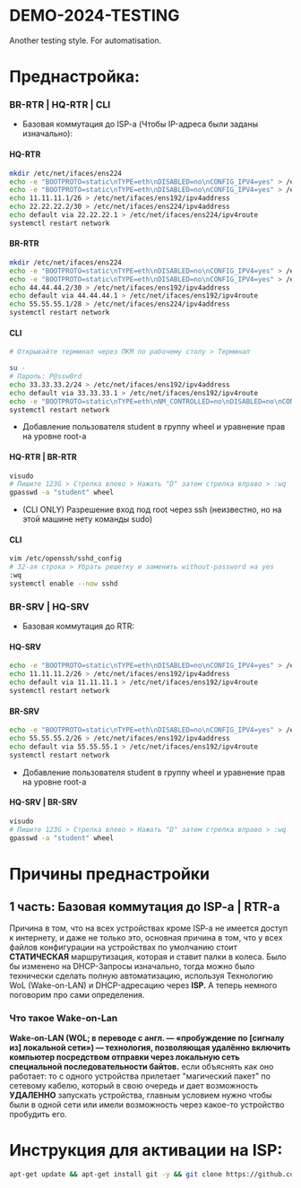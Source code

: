# DEMO-2024-TESTING
Another testing style. For automatisation.

# Преднастройка:

### BR-RTR | HQ-RTR | CLI

- Базовая коммутация до ISP-a (Чтобы IP-адреса были заданы изначально):

#### HQ-RTR

```bash
mkdir /etc/net/ifaces/ens224
echo -e "BOOTPROTO=static\nTYPE=eth\nDISABLED=no\nCONFIG_IPV4=yes" > /etc/net/ifaces/ens192/options
echo -e "BOOTPROTO=static\nTYPE=eth\nDISABLED=no\nCONFIG_IPV4=yes" > /etc/net/ifaces/ens224/options
echo 11.11.11.1/26 > /etc/net/ifaces/ens192/ipv4address
echo 22.22.22.2/30 > /etc/net/ifaces/ens224/ipv4address
echo default via 22.22.22.1 > /etc/net/ifaces/ens224/ipv4route
systemctl restart network
```

#### BR-RTR
```bash
mkdir /etc/net/ifaces/ens224
echo -e "BOOTPROTO=static\nTYPE=eth\nDISABLED=no\nCONFIG_IPV4=yes" > /etc/net/ifaces/ens192/options
echo -e "BOOTPROTO=static\nTYPE=eth\nDISABLED=no\nCONFIG_IPV4=yes" > /etc/net/ifaces/ens224/options
echo 44.44.44.2/30 > /etc/net/ifaces/ens192/ipv4address
echo default via 44.44.44.1 > /etc/net/ifaces/ens192/ipv4route
echo 55.55.55.1/28 > /etc/net/ifaces/ens224/ipv4address
systemctl restart network
```

#### CLI
```bash
# Открывайте терминал через ПКМ по рабочему столу > Терминал

su -
# Пароль: P@ssw0rd
echo 33.33.33.2/24 > /etc/net/ifaces/ens192/ipv4address
echo default via 33.33.33.1 > /etc/net/ifaces/ens192/ipv4route
echo -e "BOOTPROTO=static\nTYPE=eth\nNM_CONTROLLED=no\nDISABLED=no\nCONFIG_IPV4=yes" > /etc/net/ifaces/ens192/options
systemctl restart network
```

- Добавление пользователя student в группу wheel и уравнение прав на уровне root-a

#### HQ-RTR | BR-RTR
```bash
visudo
# Пишите 123G > Стрелка влево > Нажать "D" затем стрелка вправо > :wq
gpasswd -a "student" wheel
```

- (CLI ONLY) Разрешение вход под root через ssh (неизвестно, но на этой машине нету команды sudo)

#### CLI
```bash
vim /etc/openssh/sshd_config
# 32-ая строка > Убрать решетку и заменить without-password на yes
:wq
systemctl enable --now sshd
```

### BR-SRV | HQ-SRV 

- Базовая коммутация до RTR:

#### HQ-SRV
```bash
echo -e "BOOTPROTO=static\nTYPE=eth\nDISABLED=no\nCONFIG_IPV4=yes" > /etc/net/ifaces/ens192/options
echo 11.11.11.2/26 > /etc/net/ifaces/ens192/ipv4address
echo default via 11.11.11.1 > /etc/net/ifaces/ens192/ipv4route
systemctl restart network
```

#### BR-SRV
```bash
echo -e "BOOTPROTO=static\nTYPE=eth\nDISABLED=no\nCONFIG_IPV4=yes" > /etc/net/ifaces/ens192/options
echo 55.55.55.2/26 > /etc/net/ifaces/ens192/ipv4address
echo default via 55.55.55.1 > /etc/net/ifaces/ens192/ipv4route
systemctl restart network
```

- Добавление пользователя student в группу wheel и уравнение прав на уровне root-a

#### HQ-SRV | BR-SRV

```bash
visudo
# Пишите 123G > Стрелка влево > Нажать "D" затем стрелка вправо > :wq
gpasswd -a "student" wheel
```

# Причины преднастройки

## 1 часть: Базовая коммутация до ISP-a | RTR-a

Причина в том, что на всех устройствах кроме ISP-a не имеется доступ к интернету, и даже не только это, основная причина в том, что у всех файлов конфигурации на устройствах по умолчанию стоит **СТАТИЧЕСКАЯ** маршрутизация, которая и ставит палки в колеса. Было бы изменено на DHCP-Запросы изначально, тогда можно было технически сделать полную автоматизацию, используя Технологию WoL (Wake-on-LAN) и DHCP-адресацию через **ISP.** А теперь немного поговорим про сами определения.

### Что такое Wake-on-Lan

**Wake-on-LAN (WOL; в переводе с англ. — «пробуждение по [сигналу из] локальной сети») — технология, позволяющая удалённо включить компьютер посредством отправки через локальную сеть специальной последовательности байтов.** если объяснять как оно работает: то с одного устройства прилетает "магический пакет" по сетевому кабелю, который в свою очередь и дает возможность **УДАЛЕННО** запускать устройства, главным условием нужно чтобы были в одной сети или имели возможность через какое-то устройство пробудить его.


# Инструкция для активации на ISP:

```bash
apt-get update && apt-get install git -y && git clone https://github.com/NiKeNO1540/DEMO-2024-TESTING && chmod +x DEMO-2024-TESTING/isp_part_1_test.sh && ./DEMO-2024-TESTING/isp_part_1_test.sh
```
